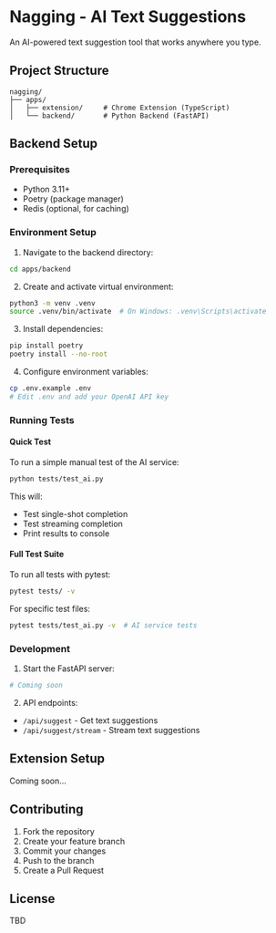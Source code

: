 # Nagging - AI Text Suggestions

An AI-powered text suggestion tool that works anywhere you type.

## Project Structure

```text
nagging/
├── apps/
│   ├── extension/     # Chrome Extension (TypeScript)
│   └── backend/       # Python Backend (FastAPI)
```

## Backend Setup

### Prerequisites

- Python 3.11+
- Poetry (package manager)
- Redis (optional, for caching)

### Environment Setup

1. Navigate to the backend directory:

```bash
cd apps/backend
```

2. Create and activate virtual environment:

```bash
python3 -m venv .venv
source .venv/bin/activate  # On Windows: .venv\Scripts\activate
```

3. Install dependencies:

```bash
pip install poetry
poetry install --no-root
```

4. Configure environment variables:

```bash
cp .env.example .env
# Edit .env and add your OpenAI API key
```

### Running Tests

#### Quick Test

To run a simple manual test of the AI service:

```bash
python tests/test_ai.py
```

This will:

- Test single-shot completion
- Test streaming completion
- Print results to console

#### Full Test Suite

To run all tests with pytest:

```bash
pytest tests/ -v
```

For specific test files:

```bash
pytest tests/test_ai.py -v  # AI service tests
```

### Development

1. Start the FastAPI server:

```bash
# Coming soon
```

2. API endpoints:

- `/api/suggest` - Get text suggestions
- `/api/suggest/stream` - Stream text suggestions

## Extension Setup

Coming soon...

## Contributing

1. Fork the repository
2. Create your feature branch
3. Commit your changes
4. Push to the branch
5. Create a Pull Request

## License

TBD
